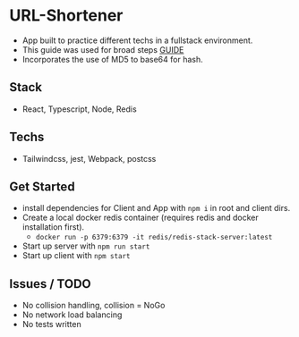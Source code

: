 # URL-Shortener
* App built to practice different techs in a fullstack environment.  
* This guide was used for broad steps [GUIDE](https://codingchallenges.fyi/challenges/challenge-url-shortener/)
* Incorporates the use of MD5 to base64 for hash.

## Stack
- React, Typescript, Node, Redis

## Techs
- Tailwindcss, jest, Webpack, postcss

## Get Started
 * install dependencies for Client and App with `npm i` in root and client dirs.
 * Create a local docker redis container (requires redis and docker installation first).
    - `docker run -p 6379:6379 -it redis/redis-stack-server:latest`
 * Start up server with `npm run start`
 * Start up client with `npm start`

## Issues / TODO
* No collision handling, collision = NoGo
* No network load balancing 
* No tests written